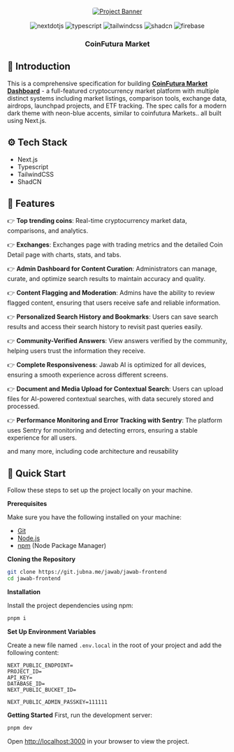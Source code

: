 <div align="center">
  <br />
    <a href="https://coinfutura.com" target="_blank">
      <img src="https://coinfutura.com/wp-content/uploads/2025/04/CoinFutura-Feature.jpg" alt="Project Banner" style="border-radius: 4px; margin-bottom: 16px; ">
    </a>
  <br />

  <div>
    <img src="https://img.shields.io/badge/-Next_JS-black?style=for-the-badge&logoColor=white&logo=nextdotjs&color=000000" alt="nextdotjs" />
    <img src="https://img.shields.io/badge/-TypeScript-black?style=for-the-badge&logoColor=white&logo=typescript&color=3178C6" alt="typescript" />
    <img src="https://img.shields.io/badge/-Tailwind_CSS-black?style=for-the-badge&logoColor=white&logo=tailwindcss&color=06B6D4" alt="tailwindcss" />
    <img src="https://img.shields.io/badge/shadcn/ui-000000?style=for-the-badge&logo=shadcn/ui&logoColor=white" alt="shadcn" />
    <img src="https://img.shields.io/badge/firebase-ffca28?style=for-the-badge&logo=firebase&logoColor=black" alt="firebase" />
  </div>

  <h3 align="center">CoinFutura Market</h3>

</div>

## <a name="introduction">🤖 Introduction</a>

This is a comprehensive specification for building <a href="https://coinfutura.com" target="_blank"><b>CoinFutura Market Dashboard</b></a> - a full-featured cryptocurrency market platform with multiple distinct systems including market listings, comparison tools, exchange data, airdrops, launchpad projects, and ETF tracking. The spec calls for a modern dark theme with neon-blue accents, similar to coinfutura Markets.. all built using Next.js.

## <a name="tech-stack">⚙️ Tech Stack</a>

- Next.js
- Typescript
- TailwindCSS
- ShadCN

## <a name="features">🔋 Features</a>

👉 **Top trending coins**: Real-time cryptocurrency market data, comparisons, and analytics.

👉 **Exchanges**: Exchanges page with trading metrics and the detailed Coin Detail page with charts, stats, and tabs.

👉 **Admin Dashboard for Content Curation**: Administrators can manage, curate, and optimize search results to maintain accuracy and quality.

👉 **Content Flagging and Moderation**: Admins have the ability to review flagged content, ensuring that users receive safe and reliable information.

👉 **Personalized Search History and Bookmarks**: Users can save search results and access their search history to revisit past queries easily.

👉 **Community-Verified Answers**: View answers verified by the community, helping users trust the information they receive.

👉 **Complete Responsiveness**: Jawab AI is optimized for all devices, ensuring a smooth experience across different screens.

👉 **Document and Media Upload for Contextual Search**: Users can upload files for AI-powered contextual searches, with data securely stored and processed.

👉 **Performance Monitoring and Error Tracking with Sentry**: The platform uses Sentry for monitoring and detecting errors, ensuring a stable experience for all users.

and many more, including code architecture and reusability

## <a name="quick-start">🤸 Quick Start</a>

Follow these steps to set up the project locally on your machine.

**Prerequisites**

Make sure you have the following installed on your machine:

- [Git](https://git-scm.com/)
- [Node.js](https://nodejs.org/en)
- [npm](https://www.npmjs.com/) (Node Package Manager)

**Cloning the Repository**

```bash
git clone https://git.jubna.me/jawab/jawab-frontend
cd jawab-frontend
```

**Installation**

Install the project dependencies using npm:

```bash
pnpm i
```

**Set Up Environment Variables**

Create a new file named `.env.local` in the root of your project and add the following content:

```env
NEXT_PUBLIC_ENDPOINT=
PROJECT_ID=
API_KEY=
DATABASE_ID=
NEXT_PUBLIC_BUCKET_ID=

NEXT_PUBLIC_ADMIN_PASSKEY=111111
```

**Getting Started**
First, run the development server:

```bash
pnpm dev
```

Open [http://localhost:3000](http://localhost:3000) in your browser to view the project.
